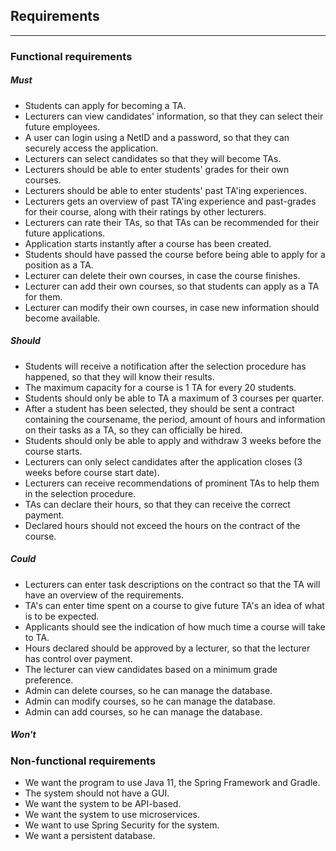## Requirements
---
### Functional requirements

##### Must
- Students can apply for becoming a TA.
- Lecturers can view candidates' information, so that they can select their future employees.
- A user can login using a NetID and a password, so that they can securely access the application.
- Lecturers can select candidates so that they will become TAs.
- Lecturers should be able to enter students' grades for their own courses.
- Lecturers should be able to enter students' past TA'ing experiences.
- Lecturers gets an overview of past TA'ing experience and past-grades for their course, along with their ratings by other lecturers.
- Lecturers can rate their TAs, so that TAs can be recommended for their future applications.
- Application starts instantly after a course has been created.
- Students should have passed the course before being able to apply for a position as a TA.
- Lecturer can delete their own courses, in case the course finishes.
- Lecturer can add their own courses, so that students can apply as a TA for them.
- Lecturer can modify their own courses, in case new information should become available.






##### Should
- Students will receive a notification after the selection procedure has happened, so that they will know their results.
- The maximum capacity for a course is 1 TA for every 20 students.
- Students should only be able to TA a maximum of 3 courses per quarter.
- After a student has been selected, they should be sent a contract containing the coursename, the period, amount of hours and information on their tasks as a TA, so they can officially be hired.
- Students should only be able to apply and withdraw 3 weeks before the course starts.
- Lecturers can only select candidates after the application closes (3 weeks before course start date).
- Lecturers can receive recommendations of prominent TAs to help them in the selection procedure.
- TAs can declare their hours, so that they can receive the correct payment.
- Declared hours should not exceed the hours on the contract of the course.






##### Could
- Lecturers can enter task descriptions on the contract so that the TA will have an overview of the requirements. 
- TA's can enter time spent on a course to give future TA's an idea of what is to be expected.
- Applicants should see the indication of how much time a course will take to TA.
- Hours declared should be approved by a lecturer, so that the lecturer has control over payment.
- The lecturer can view candidates based on a minimum grade preference. 
- Admin can delete courses, so he can manage the database.
- Admin can modify courses, so he can manage the database.
- Admin can add courses, so he can manage the database.
 




##### Won't


### Non-functional requirements
- We want the program to use Java 11, the Spring Framework and Gradle.
- The system should not have a GUI.
- We want the system to be API-based.
- We want the system to use microservices.
- We want to use Spring Security for the system.
- We want a persistent database.
